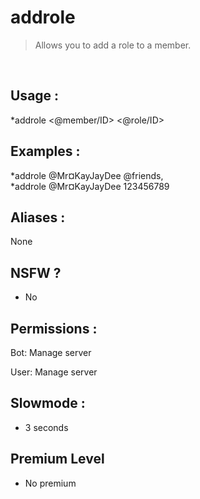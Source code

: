 # addrole

> Allows you to add a role to a member.

<br>

## Usage :

*addrole <@member/ID> <@role/ID>

## Examples :

*addrole @Mr¤KayJayDee @friends,
<br>*addrole @Mr¤KayJayDee 123456789

## Aliases :

None

## NSFW ?

- No

## Permissions :

Bot: Manage server
<br>

User: Manage server

## Slowmode :

- 3 seconds

## Premium Level

- No premium